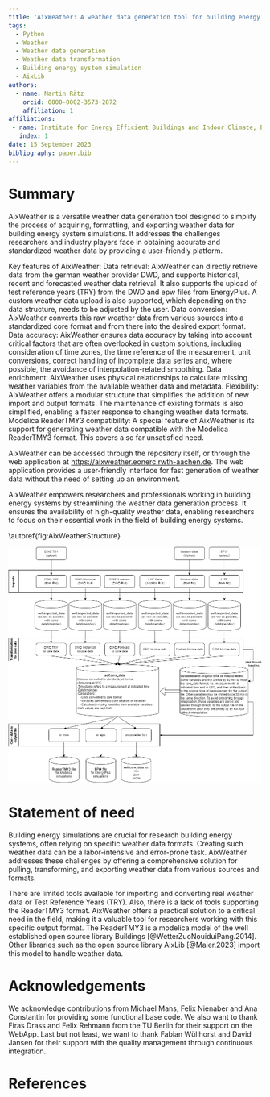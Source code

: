 ```yaml
---
title: 'AixWeather: A weather data generation tool for building energy system simulations. Pull, Transform, Export.'
tags:
  - Python
  - Weather
  - Weather data generation
  - Weather data transformation
  - Building energy system simulation
  - AixLib
authors:
  - name: Martin Rätz
    orcid: 0000-0002-3573-2872
    affiliation: 1
affiliations:
 - name: Institute for Energy Efficient Buildings and Indoor Climate, E.ON Energy Research Center, RWTH Aachen University, Germany
   index: 1
date: 15 September 2023
bibliography: paper.bib
---
```


# Summary

AixWeather is a versatile weather data generation tool designed to simplify the process of acquiring, 
formatting, and exporting weather data for building energy system simulations. 
It addresses the challenges researchers and industry players face in obtaining accurate and standardized weather 
data by providing a user-friendly platform.

Key features of AixWeather:
Data retrieval: AixWeather can directly retrieve data from the german weather provider DWD, and 
supports historical, recent and forecasted weather data retrieval. It also supports the upload 
of test reference years (TRY) from the DWD and epw files from EnergyPlus. A custom weather data 
upload is also supported, which depending on the data structure, needs to be adjusted by the user.
Data conversion: AixWeather converts this raw weather data from various sources into a standardized core format and from there into the desired export format.
Data accuracy: AixWeather ensures data accuracy by taking into account critical factors that are often overlooked in custom solutions, including consideration of time zones, the time reference of the measurement, unit conversions, correct handling of incomplete data series and, where possible, the avoidance of interpolation-related smoothing.
Data enrichment: AixWeather uses physical relationships to calculate missing weather variables from the available weather data and metadata.
Flexibility: AixWeather offers a modular structure that simplifies the addition of new import and output formats. The maintenance of existing formats is also simplified, enabling a faster response to changing weather data formats.
Modelica ReaderTMY3 compatibility: A special feature of AixWeather is its support for generating weather data compatible with the Modelica ReaderTMY3 format. This covers a so far unsatisfied need.

AixWeather can be accessed through the repository itself, or through the web application at 
https://aixweather.eonerc.rwth-aachen.de. The web application provides a user-friendly interface
for fast generation of weather data without the need of setting up an environment.

AixWeather empowers researchers and professionals working in building energy systems by streamlining 
the weather data generation process. It ensures the availability of high-quality weather data, enabling researchers 
to focus on their essential work in the field of building energy systems.

\autoref{fig:AixWeatherStructure}

![Structure of AixWeather.\label{fig:AixWeatherStructure}](Overview_WeatherTool.drawio.png)


# Statement of need

Building energy simulations are crucial for research building energy systems, 
often relying on specific weather data formats. Creating such weather data can be a 
labor-intensive and error-prone task. AixWeather addresses these challenges by offering 
a comprehensive solution for pulling, transforming, and exporting weather data from various sources and formats.

There are limited tools available for importing and converting real weather data or Test Reference Years (TRY). 
Also, there is a lack of tools supporting the ReaderTMY3 format.
AixWeather offers a practical solution to a critical need in the field, making it a 
valuable tool for researchers working with this specific output format.
The ReaderTMY3 is a modelica model of the well established open source library Buildings
[@WetterZuoNouiduiPang.2014].
Other libraries such as the open source library AixLib [@Maier.2023] import this model
to handle weather data.

# Acknowledgements

We acknowledge contributions from Michael Mans, Felix Nienaber and Ana Constantin for providing 
some functional base code.
We also want to thank Firas Drass and Felix Rehmann from the TU Berlin for their support on the 
WebApp.
Last but not least, we want to thank Fabian Wüllhorst and David Jansen for their support with the 
quality management through continuous integration.

# References